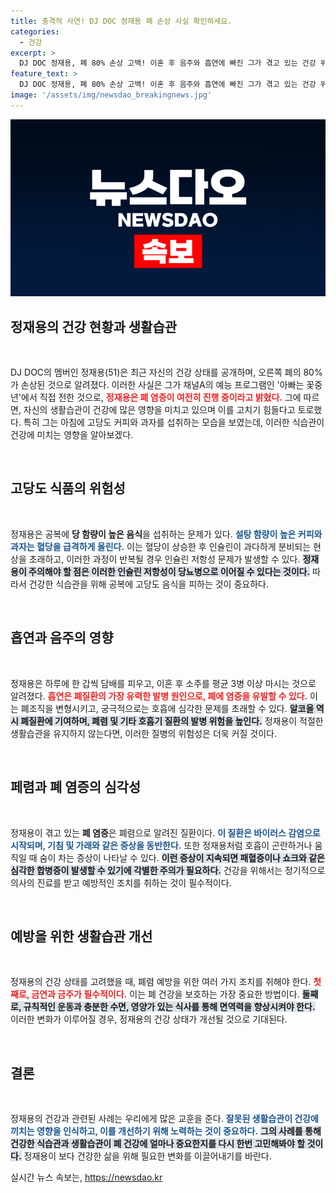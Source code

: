 ```yaml
---
title: 충격적 사연! DJ DOC 정재용 폐 손상 사실 확인하세요.
categories:
  - 건강
excerpt: >
  DJ DOC 정재용, 폐 80% 손상 고백! 이혼 후 음주와 흡연에 빠진 그가 겪고 있는 건강 위기를 낱낱이 공개하며 심각한 폐 염증의 위험성을 드러냈다. 그의 생활 습관이 불러온 충격적인 결과를 살펴보자!
feature_text: >
  DJ DOC 정재용, 폐 80% 손상 고백! 이혼 후 음주와 흡연에 빠진 그가 겪고 있는 건강 위기를 낱낱이 공개하며 심각한 폐 염증의 위험성을 드러냈다. 그의 생활 습관이 불러온 충격적인 결과를 살펴보자!
image: '/assets/img/newsdao_breakingnews.jpg'
---
```


<p><img src="/assets/img/newsdao_breakingnews.jpg" alt="flaretime 속보" /></p>

<h2 data-ke-size="size26">정재용의 건강 현황과 생활습관</h2>

<p data-ke-size="size16">&nbsp;</p>

<p>DJ DOC의 멤버인 정재용(51)은 최근 자신의 건강 상태를 공개하며, 오른쪽 폐의 80%가 손상된 것으로 알려졌다. 이러한 사실은 그가 채널A의 예능 프로그램인 '아빠는 꽃중년'에서 직접 전한 것으로, <b><span style="color: #ee2323;">정재용은 폐 염증이 여전히 진행 중이라고 밝혔다.</span></b> 그에 따르면, 자신의 생활습관이 건강에 많은 영향을 미치고 있으며 이를 고치기 힘들다고 토로했다. 특히 그는 아침에 고당도 커피와 과자를 섭취하는 모습을 보였는데, 이러한 식습관이 건강에 미치는 영향을 알아보겠다.</p>

<p data-ke-size="size16">&nbsp;</p>

<h2 data-ke-size="size26">고당도 식품의 위험성</h2>

<p data-ke-size="size16">&nbsp;</p>

<p>정재용은 공복에 <strong>당 함량이 높은 음식</strong>을 섭취하는 문제가 있다. <b><span style="color: #1a5490;">설탕 함량이 높은 커피와 과자는 혈당을 급격하게 올린다.</span></b> 이는 혈당이 상승한 후 인슐린이 과다하게 분비되는 현상을 초래하고, 이러한 과정이 반복될 경우 인슐린 저항성 문제가 발생할 수 있다. <b><span style="background-color: #21538527;">정재용이 주의해야 할 점은 이러한 인슐린 저항성이 당뇨병으로 이어질 수 있다는 것이다.</span></b> 따라서 건강한 식습관을 위해 공복에 고당도 음식을 피하는 것이 중요하다.</p>

<p data-ke-size="size16">&nbsp;</p>

<h2 data-ke-size="size26">흡연과 음주의 영향</h2>

<p data-ke-size="size16">&nbsp;</p>

<p>정재용은 하루에 한 갑씩 담배를 피우고, 이혼 후 소주를 평균 3병 이상 마시는 것으로 알려졌다. <b><span style="color: #ee2323;">흡연은 폐질환의 가장 유력한 발병 원인으로, 폐에 염증을 유발할 수 있다.</span></b> 이는 폐조직을 변형시키고, 궁극적으로는 호흡에 심각한 문제를 초래할 수 있다. <b><span style="background-color: #21538527;">알코올 역시 폐질환에 기여하며, 폐렴 및 기타 호흡기 질환의 발병 위험을 높인다.</span></b> 정재용이 적절한 생활습관을 유지하지 않는다면, 이러한 질병의 위험성은 더욱 커질 것이다.</p>

<p data-ke-size="size16">&nbsp;</p>

<h2 data-ke-size="size26">페렴과 폐 염증의 심각성</h2>

<p data-ke-size="size16">&nbsp;</p>

<p>정재용이 겪고 있는 <strong>폐 염증</strong>은 폐렴으로 알려진 질환이다. <b><span style="color: #1a5490;">이 질환은 바이러스 감염으로 시작되며, 기침 및 가래와 같은 증상을 동반한다.</span></b> 또한 정재용처럼 호흡이 곤란하거나 움직일 때 숨이 차는 증상이 나타날 수 있다. <b><span style="background-color: #21538527;">이런 증상이 지속되면 패혈증이나 쇼크와 같은 심각한 합병증이 발생할 수 있기에 각별한 주의가 필요하다.</span></b> 건강을 위해서는 정기적으로 의사의 진료를 받고 예방적인 조치를 취하는 것이 필수적이다.</p>

<p data-ke-size="size16">&nbsp;</p>

<h2 data-ke-size="size26">예방을 위한 생활습관 개선</h2>

<p data-ke-size="size16">&nbsp;</p>

<p>정재용의 건강 상태를 고려했을 때, 폐렴 예방을 위한 여러 가지 조치를 취해야 한다. <b><span style="color: #ee2323;">첫째로, 금연과 금주가 필수적이다.</span></b> 이는 폐 건강을 보호하는 가장 중요한 방법이다. <b><span style="background-color: #21538527;">둘째로, 규칙적인 운동과 충분한 수면, 영양가 있는 식사를 통해 면역력을 향상시켜야 한다.</span></b> 이러한 변화가 이루어질 경우, 정재용의 건강 상태가 개선될 것으로 기대된다.</p>

<p data-ke-size="size16">&nbsp;</p>

<h2 data-ke-size="size26">결론</h2>

<p data-ke-size="size16">&nbsp;</p>

<p>정재용의 건강과 관련된 사례는 우리에게 많은 교훈을 준다. <b><span style="color: #1a5490;">잘못된 생활습관이 건강에 끼치는 영향을 인식하고, 이를 개선하기 위해 노력하는 것이 중요하다.</span></b> <b><span style="background-color: #21538527;">그의 사례를 통해 건강한 식습관과 생활습관이 폐 건강에 얼마나 중요한지를 다시 한번 고민해봐야 할 것이다.</span></b> 정재용이 보다 건강한 삶을 위해 필요한 변화를 이끌어내기를 바란다.</p>
실시간 뉴스 속보는, <a href="https://newsdao.kr" rel="dofollow">https://newsdao.kr</a>


